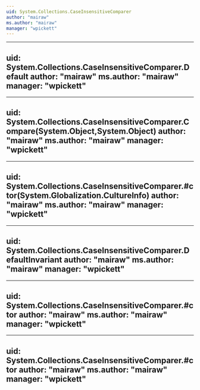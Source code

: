 ```yaml
---
uid: System.Collections.CaseInsensitiveComparer
author: "mairaw"
ms.author: "mairaw"
manager: "wpickett"
---
```


---
uid: System.Collections.CaseInsensitiveComparer.Default
author: "mairaw"
ms.author: "mairaw"
manager: "wpickett"
---

---
uid: System.Collections.CaseInsensitiveComparer.Compare(System.Object,System.Object)
author: "mairaw"
ms.author: "mairaw"
manager: "wpickett"
---

---
uid: System.Collections.CaseInsensitiveComparer.#ctor(System.Globalization.CultureInfo)
author: "mairaw"
ms.author: "mairaw"
manager: "wpickett"
---

---
uid: System.Collections.CaseInsensitiveComparer.DefaultInvariant
author: "mairaw"
ms.author: "mairaw"
manager: "wpickett"
---

---
uid: System.Collections.CaseInsensitiveComparer.#ctor
author: "mairaw"
ms.author: "mairaw"
manager: "wpickett"
---

---
uid: System.Collections.CaseInsensitiveComparer.#ctor
author: "mairaw"
ms.author: "mairaw"
manager: "wpickett"
---
